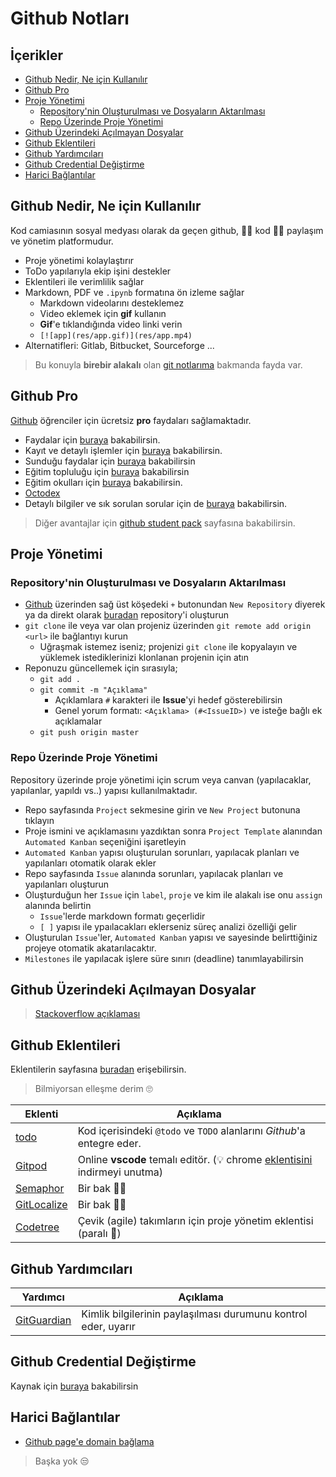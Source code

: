 # Github Notları <!-- omit in toc -->

## İçerikler <!-- omit in toc -->

- [Github Nedir, Ne için Kullanılır](#Github-Nedir-Ne-i%C3%A7in-Kullan%C4%B1l%C4%B1r)
- [Github Pro](#Github-Pro)
- [Proje Yönetimi](#Proje-Y%C3%B6netimi)
  - [Repository'nin Oluşturulması ve Dosyaların Aktarılması](#Repositorynin-Olu%C5%9Fturulmas%C4%B1-ve-Dosyalar%C4%B1n-Aktar%C4%B1lmas%C4%B1)
  - [Repo Üzerinde Proje Yönetimi](#Repo-%C3%9Czerinde-Proje-Y%C3%B6netimi)
- [Github Üzerindeki Açılmayan Dosyalar](#Github-%C3%9Czerindeki-A%C3%A7%C4%B1lmayan-Dosyalar)
- [Github Eklentileri](#Github-Eklentileri)
- [Github Yardımcıları](#Github-Yard%C4%B1mc%C4%B1lar%C4%B1)
- [Github Credential Değiştirme](#Github-Credential-De%C4%9Fi%C5%9Ftirme)
- [Harici Bağlantılar](#Harici-Ba%C4%9Flant%C4%B1lar)

## Github Nedir, Ne için Kullanılır

Kod camiasının sosyal medyası olarak da geçen github, 👩‍💻 kod 👨‍💻 paylaşım ve yönetim platformudur.

- Proje yönetimi kolaylaştırır
- ToDo yapılarıyla ekip işini destekler
- Eklentileri ile verimlilik sağlar
- Markdown, PDF ve `.ipynb` formatına ön izleme sağlar
  - Markdown videolarını desteklemez
  - Video eklemek için **gif** kullanın
  - **Gif**'e tıklandığında video linki verin
  - `[![app](res/app.gif)](res/app.mp4)`
- Alternatifleri: Gitlab, Bitbucket, Sourceforge ...

> Bu konuyla **birebir alakalı** olan [git notlarıma][git notlarım] bakmanda fayda var.

## Github Pro

[Github] öğrenciler için ücretsiz **pro** faydaları sağlamaktadır.

- Faydalar için [buraya][benefits] bakabilirsin.
- Kayıt ve detaylı işlemler için [buraya][github student] bakabilirsin.
- Sunduğu faydalar için [buraya][github dev pack] bakabilirsin
- Eğitim topluluğu için [buraya](https://education.github.community/c/students) bakabilirsin
- Eğitim okulları için [buraya][github education school] bakabilirsin.
- [Octodex][github octodex]
- Detaylı bilgiler ve sık sorulan sorular için de [buraya][details] bakabilirsin.

> Diğer avantajlar için [github student pack](https://education.github.com/pack) sayfasına bakabilirsin.

## Proje Yönetimi

### Repository'nin Oluşturulması ve Dosyaların Aktarılması

- [Github] üzerinden sağ üst köşedeki `+` butonundan `New Repository` diyerek ya da direkt olarak [buradan][github repo oluşturma] repository'i oluşturun
- `git clone` ile veya var olan projeniz üzerinden `git remote add origin <url>` ile bağlantıyı kurun
  - Uğraşmak istemez iseniz; projenizi `git clone` ile kopyalayın ve yüklemek istediklerinizi klonlanan projenin için atın
- Reponuzu güncellemek için sırasıyla;
  - `git add .`
  - `git commit -m "Açıklama"`
    - Açıklamlara `#` karakteri ile **Issue**'yi hedef gösterebilirsin
    - Genel yorum formatı: `<Açıklama> (#<IssueID>)` ve isteğe bağlı ek açıklamalar
  - `git push origin master`

### Repo Üzerinde Proje Yönetimi

Repository üzerinde proje yönetimi için scrum veya canvan (yapılacaklar, yapılanlar, yapıldı vs..) yapısı kullanılmaktadır.

- Repo sayfasında `Project` sekmesine girin ve `New Project` butonuna tıklayın
- Proje ismini ve açıklamasını yazdıktan sonra `Project Template` alanından `Automated Kanban` seçeniğini işaretleyin
- `Automated Kanban` yapısı oluşturulan sorunları, yapılacak planları ve yapılanları otomatik olarak ekler
- Repo sayfasında `Issue` alanında sorunları, yapılacak planları ve yapılanları oluşturun
- Oluşturduğun her `Issue` için `label`, `proje` ve kim ile alakalı ise onu `assign` alanında belirtin
  - `Issue`'lerde markdown formatı geçerlidir
  - `[ ]` yapısı ile ypaılacakları eklerseniz süreç analizi özelliği gelir
- Oluşturulan `Issue`'ler, `Automated Kanban` yapısı ve sayesinde belirttiğiniz projeye otomatik akatarılacaktır.
- `Milestones` ile yapılacak işlere süre sınırı (deadline) tanımlayabilirsin

## Github Üzerindeki Açılmayan Dosyalar

> [Stackoverflow açıklaması](https://stackoverflow.com/questions/19584255/what-does-a-grey-icon-in-remote-github-mean)

## Github Eklentileri

Eklentilerin sayfasına [buradan][marketplace] erişebilirsin.

> Bilmiyorsan elleşme derim 🙄

| Eklenti                             | Açıklama                                                                                     |
| ----------------------------------- | -------------------------------------------------------------------------------------------- |
| [todo][todo - github]               | Kod içerisindeki `@todo` ve `TODO` alanlarını _Github_'a entegre eder.                       |
| [Gitpod][gitpod - github]           | Online **vscode** temalı editör. (💡 chrome [eklentisini][gitpod - chrome] indirmeyi unutma) |
| [Semaphor][semaphor - github]       | Bir bak 🙋‍♀️                                                                                   |
| [GitLocalize][gitlocalize - github] | Bir bak 🙋‍♀️                                                                                   |
| [Codetree][codetree - github]       | Çevik (agile) takımların için proje yönetim eklentisi (paralı 🧐)                            |

## Github Yardımcıları

| Yardımcı                   | Açıklama                                                       |
| -------------------------- | -------------------------------------------------------------- |
| [GitGuardian][gitguardian] | Kimlik bilgilerinin paylaşılması durumunu kontrol eder, uyarır |

## Github Credential Değiştirme

Kaynak için [buraya][credential settings - video] bakabilirsin

## Harici Bağlantılar

- [Github page'e domain bağlama]

> Başka yok 😒

[git notlarım]: ../Git%20Notlar%C4%B1.md
[benefits]: https://education.github.com/benefits/offers
[github student]: https://education.github.com/students
[github dev pack]: https://education.github.com/pack/offers
[github comminity]: https://education.github.community/c/students
[github octodex]: https://octodex.github.com/
[github education school]: https://education.github.com/partners/schools
[details]: https://help.github.com/en/categories/teaching-and-learning-with-github-education

<!-- Proje Yönetimi -->

[github]: https://github.com
[github repo oluşturma]: https://github.com/new

<!-- Eklentiler -->

[marketplace]: https://github.com/marketplace
[todo - github]: https://github.com/marketplace/todo
[gitpod - github]: https://github.com/marketplace/gitpod-io
[gitpod - chrome]: https://chrome.google.com/webstore/detail/gitpod-online-ide/dodmmooeoklaejobgleioelladacbeki
[semaphor - github]: https://github.com/marketplace/semaphore
[gitlocalize - github]: https://github.com/marketplace/gitlocalize
[codetree - github]: https://github.com/marketplace/codetree
[gitguardian]: https://www.gitguardian.com/
[github page'e domain bağlama]: https://medium.com/@tivikter/github-pagesi-%C3%B6zel-domain-ile-kullanmak-ce57d229dae9
[credential settings - video]: https://www.youtube.com/watch?v=otBNYXz5Ie0

